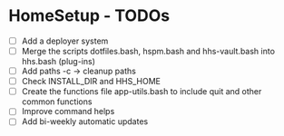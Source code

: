 # HomeSetup - TODOs

- [ ] Add a deployer system
- [ ] Merge the scripts dotfiles.bash, hspm.bash and hhs-vault.bash into hhs.bash (plug-ins)
- [ ] Add paths -c -> cleanup paths
- [ ] Check INSTALL_DIR and HHS_HOME
- [ ] Create the functions file app-utils.bash to include quit and other common functions
- [ ] Improve command helps
- [ ] Add bi-weekly automatic updates